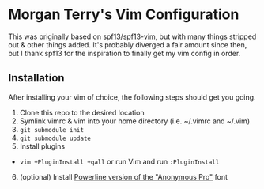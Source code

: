 
Morgan Terry's Vim Configuration
================================

This was originally based on [spf13/spf13-vim](https://github.com/spf13/spf13-vim), but with many things stripped out & other things added. It's probably diverged a fair amount since then, but I thank spf13 for the inspiration to finally get my vim config in order.

Installation
------------

After installing your vim of choice, the following steps should get you going.

1. Clone this repo to the desired location
2. Symlink vimrc & vim into your home directory (i.e. ~/.vimrc and ~/.vim)
3. `git submodule init`
4. `git submodule update`
5. Install plugins
  * `vim +PluginInstall +qall` or run Vim and run `:PluginInstall`
6. (optional) Install [Powerline version of the "Anonymous Pro"](https://github.com/powerline/fonts/tree/master/AnonymousPro) font

